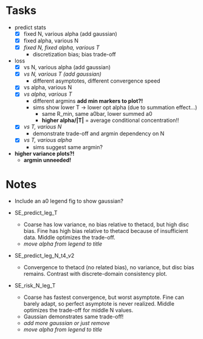 # Tasks
- predict stats
  - [x] fixed N, various alpha (add gaussian)
  - [x] fixed alpha, various N
  - [x] *fixed N, fixed alpha, various T*
    - discretization bias; bias trade-off
- loss
  - [x] vs N, various alpha (add gaussian)
  - [x] *vs N, various T (add gaussian)*
    - different asymptotes, different convergence speed
  - [x] vs alpha, various N
  - [x] *vs alpha, various T*
    - different argmins **add min markers to plot?!**
    - sims show lower T -> lower opt alpha (due to summation effect...)
      - same R_min, same a0bar, lower summed a0
      - **higher alpha/|T|** = average conditional concentration!!
  - [x] *vs T, various N*
    - demonstrate trade-off and argmin dependency on N
  - [x] *vs T, various alpha*
    - sims suggest same argmin?


- **higher variance plots?!**
  - **argmin unneeded!**


# Notes
- Include an a0 legend fig to show gaussian?
- SE_predict_leg_T
  - Coarse has low variance, no bias relative to thetacd, but high disc bias. Fine has high bias relative to thetacd because of insufficient data. Middle optimizes the trade-off.
  - *move alpha from legend to title*

- SE_predict_leg_N_t4_v2
  - Convergence to thetacd (no related bias), no variance, but disc bias remains. Contrast with discrete-domain consistency plot.

- SE_risk_N_leg_T
  - Coarse has fastest convergence, but worst asymptote. Fine can barely adapt, so perfect asymptote is never realized. Middle optimizes the trade-off for middle N values.
  - Gaussian demonstrates same trade-off!
  - *add more gaussian or just remove*
  - *move alpha from legend to title*
